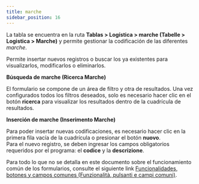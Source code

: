 ```yaml
---
title: marche
sidebar_position: 16
---
```


La tabla se encuentra en la ruta **Tablas > Logística > marche (Tabelle > Logistica > Marche)** y permite gestionar la codificación de las diferentes *marche*.

Permite insertar nuevos registros o buscar los ya existentes para visualizarlos, modificarlos o eliminarlos.

**Búsqueda de marche (Ricerca Marche)**

El formulario se compone de un área de filtro y otra de resultados. Una vez configurados todos los filtros deseados, solo es necesario hacer clic en el botón **ricerca** para visualizar los resultados dentro de la cuadrícula de resultados.

**Inserción de marche (Inserimento Marche)**

Para poder insertar nuevas codificaciones, es necesario hacer clic en la primera fila vacía de la cuadrícula o presionar el botón **nuovo**.  
Para el nuevo registro, se deben ingresar los campos obligatorios requeridos por el programa: el **codice** y la **descrizione**.

Para todo lo que no se detalla en este documento sobre el funcionamiento común de los formularios, consulte el siguiente link [Funcionalidades, botones y campos comunes (Funzionalità, pulsanti e campi comuni)](/docs/guide/common).
